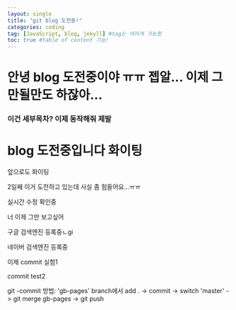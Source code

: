 ```yaml
---
layout: single
title: "git blog 도전중!"
categories: coding
tag: [JavaScript, blog, jekyll] #tag는 여러개 가능함
toc: true #table of content 기능!
---
```


# 안녕 blog 도전중이야 ㅠㅠ 젭알... 이제 그만될만도 하잖아...

### 이건 세부목차? 이제 동작해줘 제발

# blog 도전중입니다 화이팅

앞으로도 화이팅

2일째 이거 도전하고 있는데 사실 좀 힘들어요...ㅠㅠ

실시간 수정 확인중

너 이제 그만 보고싶어

구글 검색엔진 등록중ㄴgi

네이버 검색엔진 등록중

이제 commit 실험1

commit test2

git -commit 방법: 'gb-pages' branch에서 add . -> commit ->
switch 'master' -> git merge gb-pages -> git push

